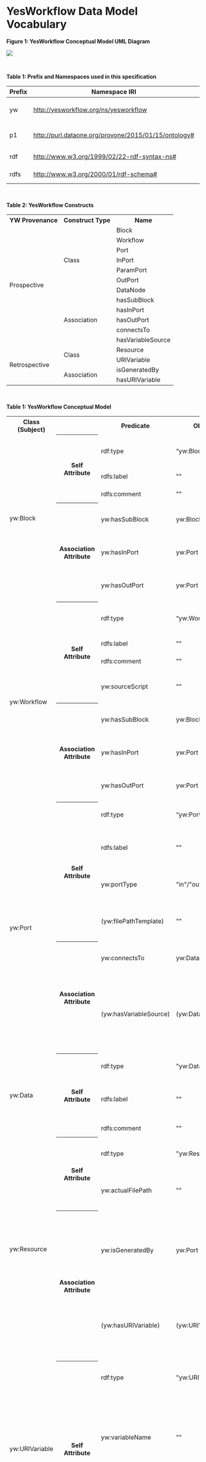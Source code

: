 # YesWorkflow Data Model Vocabulary

**Figure 1: YesWorkflow Conceptual Model UML Diagram**

![](https://github.com/idaks/DataONE-Prov-Summer-2017/blob/master/examples/simulate_data_collection/YW%20Model%20OWL/YesWorkflow_UML.jpg)

<br>

**Table 1: Prefix and Namespaces used in this specification**

| Prefix | Namespace IRI | Definition |
| ------ | ------------- | ---------- |
| yw     | http://yesworkflow.org/ns/yesworkflow | The YesWorkflow namespace |
| p1     | http://purl.dataone.org/provone/2015/01/15/ontology# | The ProvONE namespace |
| rdf    | http://www.w3.org/1999/02/22-rdf-syntax-ns# | The RDF namespace |
| rdfs   | http://www.w3.org/2000/01/rdf-schema# | The RDFS namespace |

<br>

**Table 2: YesWorkflow Constructs**
<table>
  <tr>
    <th>YW Provenance</th><th>Construct Type</th><th>Name</th>
  </tr>
  <tr>
    <td rowspan="12">Prospective</td><td rowspan="7">Class</td><td>Block</td>
  </tr>
  <tr>
    <td>Workflow</td>
  </tr>
  <tr>
    <td>Port</td>
  </tr>
  <tr>
    <td>InPort</td>
  </tr>
  <tr>
    <td>ParamPort</td>
  </tr>
  <tr>
    <td>OutPort</td>
  </tr>
  <tr>
    <td>DataNode</td>
  </tr>
  <tr>
    <td rowspan="5">Association</td><td>hasSubBlock</td>
  </tr>
  <tr>
    <td>hasInPort</td>
  </tr>
  <tr>
    <td>hasOutPort</td>
  </tr>
  <tr>
    <td>connectsTo</td>
  </tr>
  <tr>
    <td>hasVariableSource</td>
  </tr>
  <tr>
    <td rowspan="4">Retrospective</td><td rowspan="2">Class</td><td>Resource</td>
  </tr>
  <tr>
    <td>URIVariable</td>
  </tr>
  <tr>
    <td rowspan="2">Association</td><td>isGeneratedBy</td>
  </tr>
  <tr>
    <td>hasURIVariable</td>
  </tr>
</table>

<br>

**Table 1: YesWorkflow Conceptual Model**
<table>
  <tr>
    <th>Class (Subject)</th><th></th><th>Predicate</th><th>Object</th><th>Comment</th>
  </tr>
  <tr>
    <td rowspan="6">yw:Block</td><th rowspan="3">Self Attribute</th><td>rdf:type</td><td>“yw:Block”</td><td>Declare the type of the entity: Block</td>
  </tr>
  <tr>
    <td>rdfs:label</td><td>""</td><td>Block name</td>
  </tr>
  <tr>
    <td>rdfs:comment</td><td>""</td><td>Block description</td>
  </tr>
  <tr>
    <th rowspan="3">Association Attribute</th><td>yw:hasSubBlock</td><td>yw:Block</td><td>Sub block(s) of current block</td>
  </tr>
  <tr>
    <td>yw:hasInPort</td><td>yw:Port</td><td>Ports coming into current block</td>
  </tr>
  <tr>
    <td>yw:hasOutPort</td><td>yw:Port</td><td>Ports going out from current block</td>
  </tr>
  <tr>
    <td rowspan="7">yw:Workflow</td><th rowspan="4">Self Attribute</th><td>rdf:type</td><td>“yw:Workflow”</td><td>Declare the type of the entity: Workflow</td>
  </tr>
  <tr>
    <td>rdfs:label</td><td>""</td><td>Workflow name</td>
  </tr>
  <tr>
    <td>rdfs:comment</td><td>""</td><td>Workflow description</td>
  </tr>
  <tr>
    <td>yw:sourceScript</td><td>""</td><td>The name of the source script file</td>
  </tr>
  <tr>
    <th rowspan="3">Association Attribute</th><td>yw:hasSubBlock</td><td>yw:Block</td><td>Sub block(s) of current workflow</td>
  </tr>
  <tr>
    <td>yw:hasInPort</td><td>yw:Port</td><td>Ports coming into current workflow</td>
  </tr>
  <tr>
    <td>yw:hasOutPort</td><td>yw:Port</td><td>Ports going out from current workflow</td>
  </tr>
  <tr>
    <td rowspan="6">yw:Port</td><th rowspan="4">Self Attribute</th><td>rdf:type</td><td>“yw:Port”</td><td>Declare the type of the entity: Port</td>
  </tr>
  <tr>
    <td>rdfs:label</td><td>""</td><td>Port name that appears before @as tag</td>
  </tr>
  <tr>
    <td>yw:portType</td><td>"in"/"out"/"param"</td><td>Port type: input, output or parameter</td>
  </tr>
  <tr>
    <td>(yw:filePathTemplate)</td><td>""</td><td>Optional attribute: URI template of the port</td>
  </tr>
  <tr>
    <th rowspan="2">Association Attribute</th><td>yw:connectsTo</td><td>yw:Data</td><td>Data that the port connects to</td>
  </tr>
  <tr>
    <td>(yw:hasVariableSource)</td><td>(yw:Data)</td><td>Optional attribute: Data (variables) that current URI template (contains “{}”) includes</td>
  </tr>
  <tr>
    <td rowspan="3">yw:Data</td><th rowspan="3">Self Attribute</th><td>rdf:type</td><td>"yw:Data"</td><td>Declare the type of the entity: Data</td>
  </tr>
  <tr>
    <td>rdfs:label</td><td>""</td><td>Data name that appears after @as tag</td>
  </tr>
  <tr>
    <td>rdfs:comment</td><td>""</td><td>Description of the data</td>
  </tr>
  <tr>
    <td rowspan="4">yw:Resource</td><th rowspan="2">Self Attribute</th><td>rdf:type</td><td>"yw:Resource"</td><td>Declare the type of the entity: Resource</td>
  </tr>
  <tr>
    <td>yw:actualFilePath</td><td>""</td><td>Specific file path and name of the Resource</td>
  </tr>
  <tr>
    <th rowspan="2">Association Attribute</th><td>yw:isGeneratedBy</td><td>yw:Port</td><td>Port with URI template that the actual file path of current resource is generated by</td>
  </tr>
  <tr>
    <td>(yw:hasURIVariable)</td><td>(yw:URIVariable)</td><td>Optional attribute: URI variables that current resource is associated with</td>
  </tr>
  <tr>
    <td rowspan="3">yw:URIVariable</td><th rowspan="3">Self Attribute</th><td>rdf:type</td><td>"yw:URIVariable"</td><td>Declare the type of the entity: URIVariable</td>
  </tr>
  <tr>
    <td>yw:variableName</td><td>""</td><td>Name of the variable in the URI template of the port that current resource is generated by</td>
  </tr>
  <tr>
    <td>yw:variableValue</td><td>""</td><td>Value of the variable in the actual file path of current resource</td>
  </tr>
</table>

<br>

**Table 2: YesWorkflow (yw) Data Model Mapping to ProvONE (p1) Data Model**

![](https://github.com/idaks/DataONE-Prov-Summer-2017/blob/master/examples/simulate_data_collection/YW%20Model%20OWL/ProvONE_vs_YesWorkflow.png)

|  YesWorkflow Model | ProvONE Model |
| ------------- | ---------- |
| yw:Block      | p1:Program |
| yw:Port       | p1:Port |
| yw:Workflow   | p1:Workflow |
| yw:DataNode   | n/a |

<table>
  <tr>
    <th colspan="2">Class</th><th colspan="2">Attribute</th>
  </tr>
  <tr>
    <th>YesWorkflow</th><th>ProvONE</th><th>YesWorkflow</th><th>ProvONE</th>
  </tr>
  <tr>
    <td rowspan="3">yw:Block</td><td rowspan="3">p1:Program</td><td>yw:hasSubBlock</td><td>p1:hasSubProgram</td>
  </tr>
  <tr>
    <td>yw:hasInPort</td><td>p1:hasInPort</td>
  </tr>
  <tr>
    <td>yw:hasOutPort</td><td>p1:hasOutPort</td>
  </tr>
  <tr>
    <td rowspan="4">yw:Workflow</td><td rowspan="4">p1:Workflow</td><td>yw:hasSubBlock</td><td>p1:hasSubProgram</td>
  </tr>
  <tr>
    <td>yw:hasInPort</td><td>p1:hasInPort</td>
  </tr>
  <tr>
    <td>yw:hasOutPort</td><td>p1:hasOutPort</td>
  </tr>
  <tr>
    <td>yw:sourceScript</td><td>n/a</td>
  </tr>
  <tr>
    <td rowspan="4">yw:Port</td><td rowspan="4">p1:Port</td><td>yw:portType</td><td>n/a</td>
  </tr>
  <tr>
    <td>yw:connectsTo</td><td>n/a</td>
  </tr>
  <tr>
    <td>yw:filePathTemplate</td><td>n/a</td>
  </tr>
  <tr>
    <td>yw:hasVariableSource</td><td>n/a</td>
  </tr>
  <tr>
    <td>yw:Data</td><td>n/a</td><td></td><td></td>
  </tr>
  <tr>
    <td rowspan="3">yw:Resource</td><td rowspan="3">n/a</td><td>yw:actualFilePath</td><td>n/a</td>
  </tr>
  <tr>
    <td>yw:isGeneratedBy</td><td>n/a</td>
  </tr>
  <tr>
    <td>yw:hasURIVariable</td><td>n/a</td>
  </tr>
  <tr>
    <td rowspan="2">yw:URIVariable</td><td rowspan="2">n/a</td><td>yw:variableName</td><td>n/a</td>
  </tr>
  <tr>
    <td>yw:variableValue</td><td>n/a</td>
  </tr>
</table>
